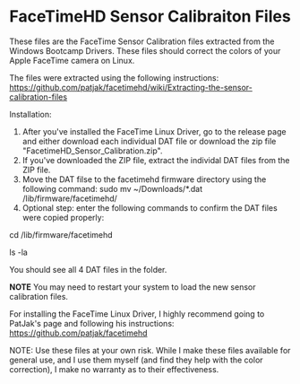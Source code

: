 # FaceTimeHD Sensor Calibraiton Files

These files are the FaceTime Sensor Calibration files extracted from the Windows Bootcamp Drivers.  These files should correct the colors of your Apple FaceTime camera on Linux.

The files were extracted using the following instructions:  https://github.com/patjak/facetimehd/wiki/Extracting-the-sensor-calibration-files

Installation:
1. After you've installed the FaceTime Linux Driver, go to the release page and either download each individual DAT file or download the zip file "FacetimeHD_Sensor_Calibration.zip".
2. If you've downloaded the ZIP file, extract the individal DAT files from the ZIP file.
3. Move the DAT filse to the facetimehd firmware directory using the following command:  sudo mv ~/Downloads/*.dat /lib/firmware/facetimehd/
4. Optional step:  enter the following commands to confirm the DAT files were copied properly:

cd /lib/firmware/facetimehd

ls -la

You should see all 4 DAT files in the folder.

**NOTE** You may need to restart your system to load the new sensor calibration files.

For installing the FaceTime Linux Driver, I highly recommend going to PatJak's page and following his instructions:  https://github.com/patjak/facetimehd

NOTE:  Use these files at your own risk.  While I make these files available for general use, and I use them myself (and find they help with the color correction), I make no warranty as to their effectiveness.
